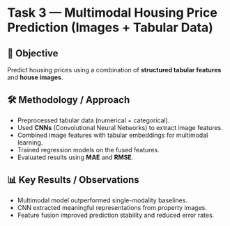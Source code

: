 # Task 3 — Multimodal Housing Price Prediction (Images + Tabular Data)

## 🎯 Objective
Predict housing prices using a combination of **structured tabular features** and **house images**.

## 🛠️ Methodology / Approach
- Preprocessed tabular data (numerical + categorical).  
- Used **CNNs** (Convolutional Neural Networks) to extract image features.  
- Combined image features with tabular embeddings for multimodal learning.  
- Trained regression models on the fused features.  
- Evaluated results using **MAE** and **RMSE**.  

## 📊 Key Results / Observations
- Multimodal model outperformed single-modality baselines.  
- CNN extracted meaningful representations from property images.  
- Feature fusion improved prediction stability and reduced error rates.  


